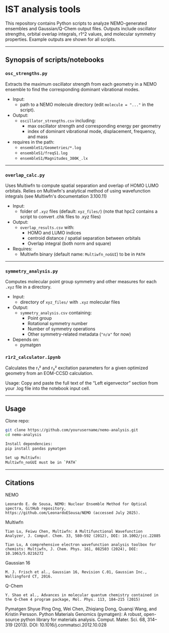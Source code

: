 # IST analysis tools

This repository contains Python scripts to analyze NEMO-generated ensembles and Gaussian/Q-Chem output files.
Outputs include oscillator strengths, orbital overlap integrals, r1^2 values, and molecular symmetry properties.
Example outputs are shown for all scripts.

---

## Synopsis of scripts/notebooks

### `osc_strengths.py`

Extracts the maximum oscillator strength from each geometry in a NEMO ensemble  to find the corresponding dominant vibrational modes.

- Input:
  - path to a NEMO molecule directory (edit `molecule = "..."` in the script).
- Output:
  - `oscillator_strengths.csv` including:
    - max oscillator strength and corresponding energy per geometry
    - index of dominant vibrational mode, displacement, frequency, and mass
- requires in the path:
  - `ensembleS1/Geometries/*.log`
  - `ensembleS1/freqS1.log`
  - `ensembleS1/Magnitudes_300K_.lx`

---

### `overlap_calc.py`

Uses Multiwfn to compute spatial separation and overlap of HOMO LUMO orbitals.
Relies on Multiwfn's analytical method of using wavefunction integrals (see Multiwfn's documentation 3.100.11)

- Input:
  - folder of `.xyz` files (default: `xyz_files/`) (note that hpc2 contains a script to convert .chk files to .xyz files)
- Output:
  - `overlap_results.csv` with:
    - HOMO and LUMO indices
    - centroid distance / spatial separation between orbitals
    - Overlap integral (both norm and square)
- Requires:
  - Multiwfn binary (default name: `Multiwfn_noGUI`) to be in `PATH`
---

### `symmetry_analysis.py`

Computes molecular point group symmetry and other measures for each `.xyz` file in a directory.

- Input:
  - directory of `xyz_files/` with `.xyz` molecular files
- Output:
  - `symmetry_analysis.csv` containing:
    - Point group
    - Rotational symmetry number
    - Number of symmetry operations
    - Other symmetry-related metadata (`"n/a"` for now)
- Depends on:
  - pymatgen
 
### `r1r2_calculator.ipynb`

Calculates the r₁² and r₂² excitation parameters for a given optimized geometry from an EOM-CCSD calculation.

Usage:
    Copy and paste the full text of the “Left eigenvector” section from your .log file into the notebook input cell.

---

## Usage

Clone repo:
   ```bash
   git clone https://github.com/yourusername/nemo-analysis.git
   cd nemo-analysis

Install dependencies:
  pip install pandas pymatgen

Set up Multiwfn:
  Multiwfn_noGUI must be in `PATH`
```
---

## Citations

NEMO

    Leonardo E. de Sousa, NEMO: Nuclear Ensemble Method for Optical spectra, GitHub repository, 
    https://github.com/LeonardoESousa/NEMO (accessed July 2025).

Multiwfn

    Tian Lu, Feiwu Chen, Multiwfn: A Multifunctional Wavefunction Analyzer, J. Comput. Chem. 33, 580–592 (2012), DOI: 10.1002/jcc.22885

    Tian Lu, A comprehensive electron wavefunction analysis toolbox for chemists: Multiwfn, J. Chem. Phys. 161, 082503 (2024), DOI: 10.1063/5.0216272

Gaussian 16

    M. J. Frisch et al., Gaussian 16, Revision C.01, Gaussian Inc., Wallingford CT, 2016.

Q-Chem

    Y. Shao et al., Advances in molecular quantum chemistry contained in the Q-Chem 4 program package, Mol. Phys. 113, 184–215 (2015)

Pymatgen
    Shyue Ping Ong, Wei Chen, Zhiqiang Dong, Quanqi Wang, and Kristin Persson.
    Python Materials Genomics (pymatgen): A robust, open-source python library for materials analysis.
    Comput. Mater. Sci. 68, 314–319 (2013).
    DOI: 10.1016/j.commatsci.2012.10.028
